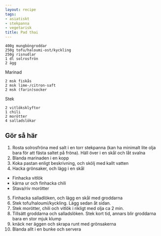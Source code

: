 ```yaml
---
layout: recipe
tags:
- asiatiskt
- stekpanna
- vegetarisk
title: Pad thai
---
```


```
400g mungböngroddar
250g tofu/haloumi-ost/kyckling
250g risnudlar
1 dl solrosfrön
2 ägg
```

Marinad
```
2 msk fiskås
2 msk lime-/citron-saft
2 msk (farin)socker
```

Stek
```
2 vitlöksklyftor
1 chili
2 morötter
4 salladslökar
```

## Gör så här
1. Rosta solrosfröna med salt i en torr stekpanna (kan ha minimalt lite olja
   bara för att fästa saltet på fröna). Häll över i en skål och låt svalna
2. Blanda marinaden i en kopp
3. Koka pastan enligt beskrivning, och skölj med kallt vatten
4. Hacka grönsaker, och lägg i en skål
  - Finhacka vitlök
  - kärna ur och finhacka chili
  - Stava/riv morötter
5. Finhacka salladlöken, och lägg en skål med groddarna
6. Stek tofu/haloumi/kyckling. Lägg sedan åt sidan.
7. Stek morötter, chili och vitlök i rikligt med olja ca 2 min.
8. Tillsätt groddarna och salladslöken. Stek kort tid, annars blir groddarna bara en stor mjuk klump
9. knäck ner äggen och skrapa runt med grönsakerna
10. Blanda allt i en bunke och servera
